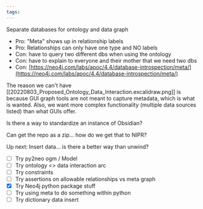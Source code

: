 ```yaml
---
tags:
---
```


Separate databases for ontology and data graph
- Pro: "Meta" shows up in relationship labels
- Pro: Relationships can only have one type and NO labels
- Con: have to query two different dbs when using the ontology
- Con: have to explain to everyone and their mother that we need two dbs
- Con: [https://neo4j.com/labs/apoc/4.4/database-introspection/meta/](https://neo4j.com/labs/apoc/4.4/database-introspection/meta/)

The reason we can't have [[20220803_Proposed_Ontology_Data_Interaction.excalidraw.png]] is because GUI graph tools are not meant to capture metadata, which is what is wanted. Also, we want more complex functionality (multiple data sources listed) than what GUIs offer.

Is there a way to standardize an instance of Obsidian?

Can get the repo as a zip... how do we get that to NIPR?

Up next:
Insert data... is there a better way than unwind?
- [ ] Try py2neo ogm / Model
- [ ] Try ontology <> data interaction arc
- [ ] Try constraints
- [ ] Try assertions on allowable relationships vs meta graph
- [x] Try Neo4j python package stuff
- [ ] Try using meta to do something within python
- [ ] Try dictionary data insert